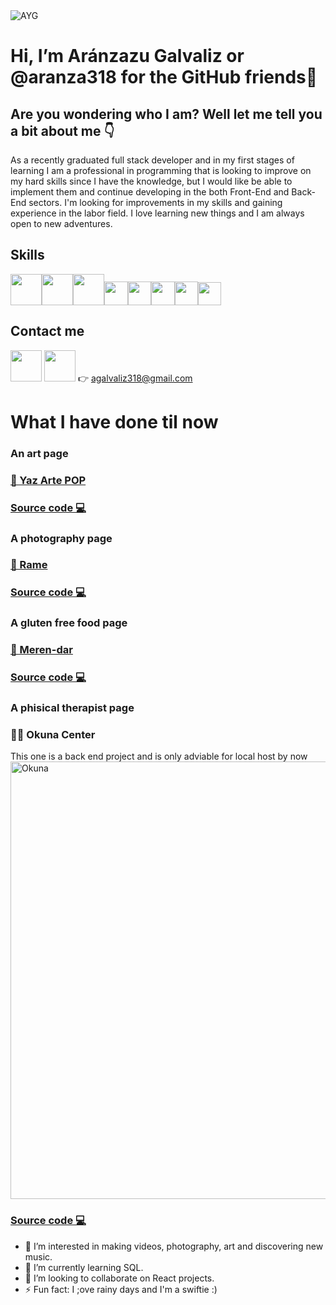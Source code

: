 <img src="https://i.ibb.co/mhvJKmd/AYG.png" alt="AYG" border="0">

# Hi, I’m Aránzazu Galvaliz or @aranza318 for the GitHub friends👋
## Are you wondering who I am? Well let me tell you a bit about me 👇 
As a recently graduated full stack developer and in my first stages of
learning I am a professional in programming that is looking to improve
on my hard skills since I have the knowledge, but I would like be able
to implement them and continue developing in the both Front-End and
Back-End sectors. I'm looking for improvements in my skills and
gaining experience in the labor field. I love learning new things and I
am always open to new adventures.
## Skills
<img src="https://logowik.com/content/uploads/images/492_html5.jpg" width="50px"><img src="https://logowik.com/content/uploads/images/123_css3.jpg" width="50px"><img src="https://logowik.com/content/uploads/images/git6963.jpg" width="50px"><img src="https://i.pinimg.com/736x/98/0b/a0/980ba07956ccfdf81b5060b1795cdcad.jpg"  height="37.5px"><img src="https://res.cloudinary.com/hevo/image/upload/c_scale,w_448,h_358/f_webp,q_auto/v1685810016/hevo-blog-3/MongoDB-sm-logo-500x400-1.gif?_i=AA" height="37.5px"><img src="https://logowik.com/content/uploads/images/nodejs.jpg" height="37.5px"><img src="https://encrypted-tbn0.gstatic.com/images?q=tbn:ANd9GcTc3J91VzfqpnZUK4cTrlDPprA7ncKv_tlDuAJ-8tf6xg&s" height="37.4px"><img src="https://i.pinimg.com/474x/5c/6e/62/5c6e624d2a5aab89cd92ed97102b39c4.jpg" height="37.3px">
## Contact me 
[<img src="https://static.vecteezy.com/system/resources/previews/018/930/587/original/linkedin-logo-linkedin-icon-transparent-free-png.png" width= "50px">](https://www.linkedin.com/in/aranzazu-galvaliz-11bb87266/)
<img src="https://static.vecteezy.com/system/resources/previews/016/716/465/original/gmail-icon-free-png.png" width= "50px">
👉 agalvaliz318@gmail.com
# What I have done til now
### An art page
### [🎨 Yaz Arte POP](https://aranza318.github.io/HTML-CSS-Proyecto-Coder-Galvaliz-Aranzazu.github.io-master/)
### [Source code 💻](https://github.com/aranza318/HTML-CSS-Proyecto-Coder-Galvaliz-Aranzazu.github.io-master)

### A photography page
### [📸 Rame](https://aranza318.github.io/Proyecto-JavaScript-Aranzazu-Galvaliz-master/)
### [Source code 💻](https://github.com/aranza318/Proyecto-JavaScript-Aranzazu-Galvaliz-master)

### A gluten free food page
### [🥯 Meren-dar](https://aesthetic-gecko-7bef4b.netlify.app/)
### [Source code 💻](https://github.com/aranza318/Proyecto-React-Galvaliz-master)

### A phisical therapist page
### 💆‍♀️ Okuna Center
This one is a back end project and is only adviable for local host by now 
<img src="https://i.ibb.co/FbP0BSN/Captura-de-pantalla-2024-02-23-160734.png" alt="Okuna" border="0" width="700px">
### [Source code 💻](https://github.com/aranza318/LocalHostVersion)


- 👀 I’m interested in making videos, photography, art and discovering new music.
- 🌱 I’m currently learning SQL.
- 💞️ I’m looking to collaborate on React projects.
- ⚡ Fun fact: I ;ove rainy days and I'm a swiftie :)

<!---
aranza318/aranza318 is a ✨ special ✨ repository because its `README.md` (this file) appears on your GitHub profile.
You can click the Preview link to take a look at your changes.
--->
